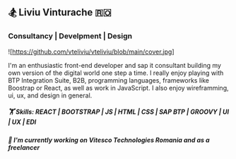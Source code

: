 ## 🏂 Liviu Vinturache 🇷🇴

### Consultancy | Develpment | Design

![https://github.com/vteliviu/vteliviu/blob/main/cover.jpg]

I'm an enthusiastic front-end developer and sap it consultant building my own version of the digital world one step a time. I really enjoy playing with BTP Integration Suite, B2B, programming languages, frameworks like Boostrap or React, as well as work in JavaScript.
I also enjoy wireframming, ui, ux, and design in general.

##### 🏋️  Skills: REACT | BOOTSTRAP | JS | HTML | CSS | SAP BTP | GROOVY | UI | UX | EDI

##### 💼  I'm currently working on Vitesco Technologies Romania and as a freelancer
